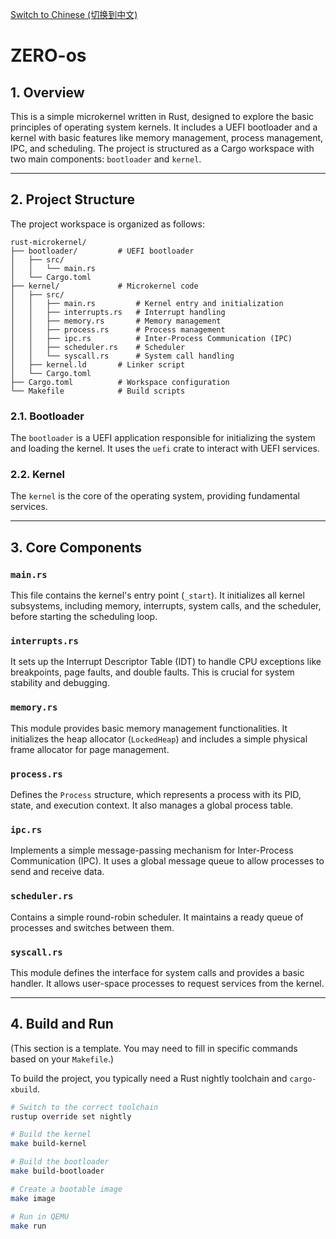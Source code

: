[Switch to Chinese (切换到中文)](README_zh.md)

# ZERO-os

## 1. Overview

This is a simple microkernel written in Rust, designed to explore the basic principles of operating system kernels. It includes a UEFI bootloader and a kernel with basic features like memory management, process management, IPC, and scheduling. The project is structured as a Cargo workspace with two main components: `bootloader` and `kernel`.

---

## 2. Project Structure

The project workspace is organized as follows:

```
rust-microkernel/
├── bootloader/         # UEFI bootloader
│   ├── src/
│   │   └── main.rs
│   └── Cargo.toml
├── kernel/             # Microkernel code
│   ├── src/
│   │   ├── main.rs         # Kernel entry and initialization
│   │   ├── interrupts.rs   # Interrupt handling
│   │   ├── memory.rs       # Memory management
│   │   ├── process.rs      # Process management
│   │   ├── ipc.rs          # Inter-Process Communication (IPC)
│   │   ├── scheduler.rs    # Scheduler
│   │   └── syscall.rs      # System call handling
│   ├── kernel.ld       # Linker script
│   └── Cargo.toml
├── Cargo.toml          # Workspace configuration
└── Makefile            # Build scripts
```

### 2.1. Bootloader

The `bootloader` is a UEFI application responsible for initializing the system and loading the kernel. It uses the `uefi` crate to interact with UEFI services.

### 2.2. Kernel

The `kernel` is the core of the operating system, providing fundamental services.

---

## 3. Core Components

### `main.rs`
This file contains the kernel's entry point (`_start`). It initializes all kernel subsystems, including memory, interrupts, system calls, and the scheduler, before starting the scheduling loop.

### `interrupts.rs`
It sets up the Interrupt Descriptor Table (IDT) to handle CPU exceptions like breakpoints, page faults, and double faults. This is crucial for system stability and debugging.

### `memory.rs`
This module provides basic memory management functionalities. It initializes the heap allocator (`LockedHeap`) and includes a simple physical frame allocator for page management.

### `process.rs`
Defines the `Process` structure, which represents a process with its PID, state, and execution context. It also manages a global process table.

### `ipc.rs`
Implements a simple message-passing mechanism for Inter-Process Communication (IPC). It uses a global message queue to allow processes to send and receive data.

### `scheduler.rs`
Contains a simple round-robin scheduler. It maintains a ready queue of processes and switches between them.

### `syscall.rs`
This module defines the interface for system calls and provides a basic handler. It allows user-space processes to request services from the kernel.

---

## 4. Build and Run

(This section is a template. You may need to fill in specific commands based on your `Makefile`.)

To build the project, you typically need a Rust nightly toolchain and `cargo-xbuild`.

```sh
# Switch to the correct toolchain
rustup override set nightly

# Build the kernel
make build-kernel

# Build the bootloader
make build-bootloader

# Create a bootable image
make image

# Run in QEMU
make run
